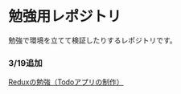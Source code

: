 # 勉強用レポジトリ
勉強で環境を立てて検証したりするレポジトリです。

### 3/19追加
[Reduxの勉強（Todoアプリの制作）](https://sot-kento.notion.site/Redux-38abcee8dc8948fc9e826fcfc3f6b2b8?pvs=4)